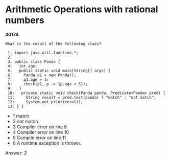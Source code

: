 Arithmetic Operations with rational numbers
===========================================
**30174**
```
What is the result of the following class? 
 
 1: import java.util.function.*; 
 2:  
 3: public class Panda { 
 4:   int age; 
 5:   public static void main(String[] args) { 
 6:     Panda p1 = new Panda(); 
 7:     p1.age = 1; 
 8:     check(p1, p -> {p.age < 5}); 
 9:   } 
 10:   private static void check(Panda panda, Predicate<Panda> pred) { 
 11:     String result = pred.test(panda) ? "match" : "not match";  
 12:     System.out.print(result); 
 13: } }
```


- 1 match
- 2 not match
- 3 Compiler error on line 8
- 4 Compiler error on line 10
- 5 Compile error on line 11
- 6 A runtime exception is thrown.

Answer: *3*

